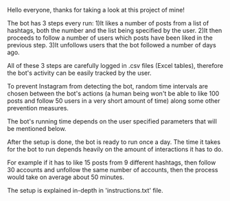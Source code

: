Hello everyone, thanks for taking a look at this project of mine!

The bot has 3 steps every run:
    1)It likes a number of posts from a list of hashtags, both the number and the list being specified by the user.
    2)It then proceeds to follow a number of users which posts have been liked in the previous step.
    3)It unfollows users that the bot followed a number of days ago.

All of these 3 steps are carefully logged in .csv files (Excel tables), therefore the bot's activity
can be easily tracked by the user.

To prevent Instagram from detecting the bot, random time intervals are chosen between the bot's actions (a human being won't be able to like 100 posts and follow 50 users in a very short amount of time) along some other prevention measures.

The bot's running time depends on the user specified parameters that will be mentioned below.

After the setup is done, the bot is ready to run once a day.
The time it takes for the bot to run depends heavily on the amount of interactions it has to do.

For example if it has to like 15 posts from 9 different hashtags, then follow 30 accounts and unfollow the same number of accounts, then the process would take on average about 50 minutes.


The setup is explained in-depth in 'instructions.txt' file.